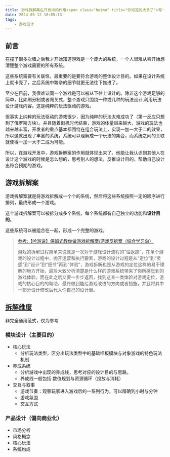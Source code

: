 ```yaml
---
title: 游戏拆解案在开发中的作用<span class="heimu" title="你知道的太多了">写一半，🕊</span>
date: 2024-05-12 10:05:13
tags:
    - 游戏设计
---
```

## 前言
在撞了很多次墙之后我才开始知道游戏是一个庞大的系统，一个人很难从零开始想清楚整个游戏需要的所有系统。

这些系统需要有关联性，最重要的是要符合游戏的整体设计目的。如果在设计系统上就卡壳了，之后系统中繁杂的细节就更无法往下推进了。

至少在目前，我很难认同一个游戏是可以被从下往上设计的。除非这个游戏足够的简单，比如刷分制或者闯关式，整个游戏只围绕一种或几种的玩法设计,利用玩法设计游戏内容。这是纯粹的玩法驱动的游戏。

但事实上纯粹的玩法驱动的游戏很少，因为纯粹的玩法太难成功了<span class="heimu">（第一反应只想到了俄罗斯方块）</span>。并且随着街机时代结束，游戏的体量越来越大，游戏的玩法也越来越丰富，开发者的重点基本都围绕在组合玩法上，实现一加一大于二的效果，所以这就出现了丰富的系统，系统可以理解成一个玩法的集合，而系统之间的关联就使得一加一大于二成为可能。

所以，在游戏开发中，游戏拆解案的作用就体现出来了。他能让我认识到其他人在设计这个游戏的时候是怎么想的，思考别人的想法，反推设计目的，帮助自己设计出符合预期的游戏。

## 游戏拆解案

游戏拆解案就是将游戏拆解成一个个的系统，然后将这些系统按照一定的顺序进行排列，最终形成一个游戏。

这个游戏拆解案可以被拆分成多个系统，每个系统都有自己独立的功能和**设计目的**。

这些系统可以被组合在一起，形成一个完整的游戏。

> [参考:【吟游说】保姆式教你做游戏拆解案/游戏反拆案（综合学习向）](https://www.bilibili.com/read/cv13568445/)
> 
> 游戏的拆解过程简单来说就是一次对于游戏设计流程的“往返跑”，在单个游戏的设计过程中，抛开运营和执行要素，游戏的设计过程是从“定位”到“灵感”到“设计”到“细节”再到“体验”，游戏拆解也是从游戏的定位这样的易于理解的地方开始，最后大致分析清楚是什么样的游戏系统带来了你所感觉到的游戏体验。而在此之后又要一步步返回，找到这某一类体验对游戏定位，游戏的核心目的的帮助，最终做到能给游戏改进的方向或者措施，并且将其中一部分设计修改后代入你自己的设计里。

##  [拆解维度](https://www.bilibili.com/video/BV1zM4y1f7qQ/?spm_id_from=333.337.search-card.all.click&vd_source=2eec2b220f104378824636027d577270)
非完全通用范式，仅为参考
### 模块设计（主要目的）
- 核心玩法
  - 分析玩法类型，区分出玩法类型中的基础样板模块与对象游戏的特色玩法机制
- 养成系统
  - 分析游戏中出现的养成线，思考对应的设计目的与思路。
  - 养成线一般包括 数值规划与资源循环（投放与消耗）
- 交互与叙事
  - 游戏节奏：观察玩家进入游戏后的一系列行为，可以精确到小时与分钟
  - 游戏氛围
  - 交互方式
### 产品设计（偏向商业化）
- 市场分析
- 风格概念
- 核心玩法
- 系统构成
  
